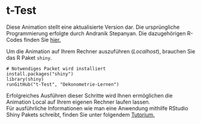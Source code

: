 t-Test
============

Diese Animation stellt eine aktualisierte Version dar. Die ursprüngliche Programmierung erfolgte durch Andranik Stepanyan. Die dazugehörigen R-Codes finden Sie [hier.](https://github.com/andronikoss/t-Test)

Um die Animation auf Ihrem Rechner auszuführen (_Localhost_), brauchen Sie das R Paket `shiny`. 

```
# Notwendiges Packet wird installiert
install.packages("shiny")
library(shiny)
runGitHub("t-Test", "Oekonometrie-Lernen")
```

Erfolgreiches Ausführen dieser Schritte wird Ihnen ermöglichen die Animation Local auf Ihrem eigenen Rechner laufen lassen.   
Für ausführliche Informationen wie man eine Anwendung mithilfe RStudio Shiny Pakets schreibt, finden Sie unter folgendem [Tutorium.](http://shiny.rstudio.com/tutorial/)

